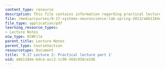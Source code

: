 ```yaml
---
content_type: resource
description: This file contains information regarding practical lecture part 1.
file: /media/courses/9-17-systems-neuroscience-lab-spring-2013/a6b1184ebdcaacc21c9056dc958ce2db_MIT9_17S13_Lecture2_part1.pdf
file_type: application/pdf
learning_resource_types:
- Lecture Notes
ocw_type: OCWFile
parent_title: Lecture Notes
parent_type: CourseSection
resourcetype: Document
title: '9.17 Lecture 2: Practical lecture part 1'
uid: a6b1184e-bdca-acc2-1c90-56dc958ce2db
---
```


